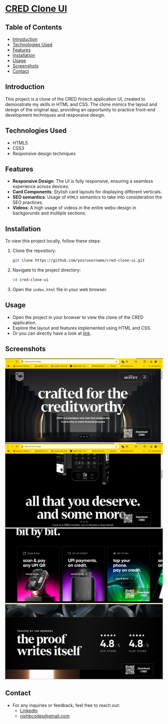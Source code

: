 # [CRED Clone UI](https://clonedcred.vercel.app/)

## Table of Contents
- [Introduction](#introduction)
- [Technologies Used](#technologies-used)
- [Features](#features)
- [Installation](#installation)
- [Usage](#usage)
- [Screenshots](#screenshots)
- [Contact](#contact)

## Introduction
This project is a clone of the CRED fintech application UI, created to demonstrate my skills in HTML and CSS. The clone mimics the layout and design of the original app, providing an opportunity to practice front-end development techniques and responsive design.

## Technologies Used
- HTML5
- CSS3
- Responsive design techniques

## Features
- **Responsive Design**: The UI is fully responsive, ensuring a seamless experience across devices.
- **Card Components**: Stylish card layouts for displaying different verticals.
- **SEO semantics**: Usage of ```HTML5``` semantics to take into consideration the SEO practices.
- **Videos**: A high usage of videos in the entire webs-design in backgorunds and multiple sections.

## Installation
To view this project locally, follow these steps:

1. Clone the repository:
   ```bash
   git clone https://github.com/yourusername/cred-clone-ui.git
   ```
2. Navigate to the project directory:
    ```bash
    cd cred-clone-ui
    ```
3. Open the ```index.html``` file in your web browser.

## Usage
* Open the project in your browser to view the clone of the CRED application.
* Explore the layout and features implemented using HTML and CSS.
* Or you can directly have a look at [link](https://clonedcred.vercel.app/).

## Screenshots
![](/images/ssc1.png)
![](/images/ssc2.png)
![](/images/ssc3.png)
![](/images/ssc4.png)

## Contact
* For any inquiries or feedback, feel free to reach out:
    * [LinkedIn](https://www.linkedin.com/in/nishchay-bhatia/)
    * nishbcodes@gmail.com 


